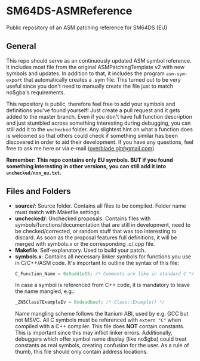 # SM64DS-ASMReference
Public repository of an ASM patching reference for SM64DS (EU)

## General
This repo should serve as an continuously updated ASM symbol reference. It includes most file from the original ASMPatchingTemplate v2 with new symbols and updates. In addition to that, it includes the program `asm-sym-export` that automatically creates a .sym file. This turned out to be very useful since you don't need to manually create the file just to match no$gba's requirements. 

This repository is public, therefore feel free to add your symbols and definitions you've found yourself! Just create a pull request and it gets added to the master branch. Even if you don't have full function description and just stumbled across something interesting during debugging, you can still add it to the `unchecked` folder. Any slightest hint on what a function does is welcomed so that others could check if something similar has been discovered in order to aid their development. If you have any questions, feel free to ask me here or via e-mail (overblade.git@gmail.com).

**Remember: This repo contains only EU symbols. BUT if you found something interesting in other versions, you can still add it into `unchecked/non_eu.txt`.**

## Files and Folders
+ **source/**: Source folder. Contains all files to be compiled. Folder name must match with Makefile settings.
+ **unchecked/**: Unchecked proposals. 
  Contains files with symbols/functions/documentation that are still in development, need to be checked/corrected, or random stuff that was too interesting to discard.
  As soon as the proposal features full definitions, it will be merged with symbols.x or the corresponding .c/.cpp file.
+ **Makefile**: Self-explanatory. Used to build your patch.
+ **symbols.x**: Contains all necessary linker symbols for functions you use in C/C++/ASM code. It's important to outline the syntax of this file:
  ```C
  C_Function_Name = 0x0add1e55; /* Comments are like in standard C */
  ```
  In case a symbol is referenced from C++ code, it is mandatory to leave the name mangled, e.g.:
  ```C++
  _ZN5Class7ExampleEv = 0xdeadbeef; /* Class::Example() */
  ```
  Name mangling scheme follows the Itanium ABI, used by e.g. GCC but not MSVC.
  All C symbols must be referenced with `extern "C"` when compiled with a C++ compiler.
  This file does **NOT** contain constants. This is important since this may inflict linker errors. 
  Additionally, debuggers which offer symbol name display (like no$gba) could treat constants as real symbols, creating confusion for the user.
  As a rule of thumb, this file should only contain address locations.
